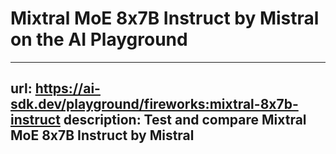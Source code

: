 # Mixtral MoE 8x7B Instruct by Mistral on the AI Playground


---
url: https://ai-sdk.dev/playground/fireworks:mixtral-8x7b-instruct
description: Test and compare Mixtral MoE 8x7B Instruct by Mistral
---
